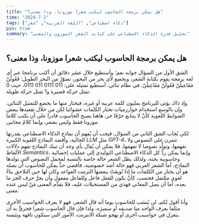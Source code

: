 ```yaml
---
title: "هل يمكن برمجة الحاسوب ليكتب شعرا موزونا، وذا معنى؟"
time: "2024-7-1"
tags: ["ذكاء اصطناعي", "اللغة العربية", "شعر"]
pin: true
summary: "تحليل قدرة الذكاء الاصطناعي على كتابة الشعر الموزون والمعنى"
---
```


## هل يمكن برمجة الحاسوب ليكتب شعرا موزونا، وذا معنى؟

الشق الأول من السؤال جوابه نعم؛ وأستطيع خلال عشر دقائق أن أكتب برنامجا عبر أي لغة برمجة يقوم بكتابة الشعر، ويخضع لأي بحر من البحور، تصوّرْ من البحر الطويل: فَعُولُنْ مَفَاعِيلُنْ فَعُولُنْ مَفَاعِيلُنْ. في نظام ثنائي، أستطيع تمثيله على: 011 0111 011 0111، حيث 0 تمثل حركة قصيرة و1 تمثل حركة طويلة.

وإذ ذاك يؤتى للبرنامج بمليون كلمة عربية أو غيره، فيختار منها ما يخضع للتمثيل الثنائي، وإن بالوسع استخدام خوارزميات تختار الكلمات عشوائيا لكن من خلال تقعيدها ببعض الضوابط اللغوية كأنْ لا يتتابع حرْفَا جر، هاهنا يصبح الحاسوب قادرا على أن يكتب كلاما موزونا فقط وليس بشعر، وإنما كلامُ مجانين.

لكي يُجاب الشق الثاني من السؤال، فيجب أن يُفهم أن نماذج الذكاء الاصطناعي بقدرتها الحالية، وأقصد النماذج اللغوية الكبيرة *LLM* مثل *GPT-4*، تتمرن على النصوص ولا تفهمها، وتولِّد نصوصا لا تفهمها، فلا يمكن أن يُقال بأي وجه أن تينك النماذج تفهم دلالات الألفاظ *Semantics*، وإنما يمكن ردُّ كل الذكاء الاصطناعي التوليدي إلى عمليات إحصائية وحاسوبية بحتة، ولذلك يظل الشعر حالة خاصة بالنسبة لمجمل النصوص التي تولدها النماذج، أما الشعر العربي فهو حالة أشد خصوصية، فأقصى حدٍّ يمكن للحاسوب أن يصله هو أن يختار من الكلمات ما إذا تُوبِعَتْ ببعضها التزمت القواعد وكان لها حين التلاحق بناءٌ لغوي مكتمل فحسب، كأنْ يكون للفعل فاعل وللفاعل مفعول وأن يجرَّ حرف الجر ما بعده، أما أن يصل المعاني فهذي من المستحيلات عليه، فلا يقدِّم المعنى مَنْ ليس عنده معنى.

وأنا أقول لكم، لن يُنسَب للحاسوب يوما أنه قال الشعر، فهو لا يعرف الحواسيب الأخرى مثلما يعرف الواحد منا صديقه أو سميرَه، ولذا فإن قال الحاسوب شعرا فحريٌّ به أن يتغزل في حواسيب أخرى أو يهجو شبكة الانترنت، الأمور التي ستكون تافهة وبئيسة.
